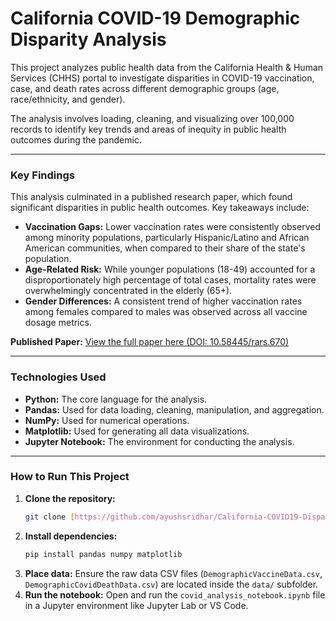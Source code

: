 # California COVID-19 Demographic Disparity Analysis

This project analyzes public health data from the California Health & Human Services (CHHS) portal to investigate disparities in COVID-19 vaccination, case, and death rates across different demographic groups (age, race/ethnicity, and gender).

The analysis involves loading, cleaning, and visualizing over 100,000 records to identify key trends and areas of inequity in public health outcomes during the pandemic.

---

### **Key Findings**

This analysis culminated in a published research paper, which found significant disparities in public health outcomes. Key takeaways include:

* **Vaccination Gaps:** Lower vaccination rates were consistently observed among minority populations, particularly Hispanic/Latino and African American communities, when compared to their share of the state's population.
* **Age-Related Risk:** While younger populations (18-49) accounted for a disproportionately high percentage of total cases, mortality rates were overwhelmingly concentrated in the elderly (65+).
* **Gender Differences:** A consistent trend of higher vaccination rates among females compared to males was observed across all vaccine dosage metrics.

**Published Paper:** [View the full paper here (DOI: 10.58445/rars.670)](https://research-archive.org/index.php/rars/preprint/view/670/1050)

---

### **Technologies Used**

* **Python:** The core language for the analysis.
* **Pandas:** Used for data loading, cleaning, manipulation, and aggregation.
* **NumPy:** Used for numerical operations.
* **Matplotlib:** Used for generating all data visualizations.
* **Jupyter Notebook:** The environment for conducting the analysis.

---

### **How to Run This Project**

1.  **Clone the repository:**
    ```bash
    git clone [https://github.com/ayushsridhar/California-COVID19-Disparity-Analysis.git](https://github.com/ayushsridhar/California-COVID19-Disparity-Analysis.git)
    ```
2.  **Install dependencies:**
    ```bash
    pip install pandas numpy matplotlib
    ```
3.  **Place data:** Ensure the raw data CSV files (`DemographicVaccineData.csv`, `DemographicCovidDeathData.csv`) are located inside the `data/` subfolder.
4.  **Run the notebook:** Open and run the `covid_analysis_notebook.ipynb` file in a Jupyter environment like Jupyter Lab or VS Code.